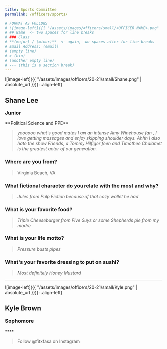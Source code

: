 ```yaml
---
title: Sports Committee
permalink: /officers/sports/

# FORMAT AS FOLLOWS
# ![image-left]({{ "/assets/images/officers/small/<OFFICER NAME>.png" | absolute_url }}){: .align-left}
# ## Name  <- two spaces for line breaks
# ### Class
# **(major) / (minor)**  <- again, two spaces after for line breaks
# Email Address: (email)
# (empty line)
# > (bio)
# (another empty line)
# --- (this is a section break)
---
```


![image-left]({{ "/assets/images/officers/20-21/small/Shane.png" | absolute_url }}){: .align-left}
## Shane Lee
<p style="margin-bottom: 0.45em; padding: 0"><a href="https://www.instagram.com/shanejlee_/" style="margin: 0; padding: 0"><i class="fa fa-2x fa-fw fa-instagram" style="color: #494e48"></i></a>
<a href="mailto:shanel22@vt.edu" style="margin: 0; padding: 0"><i class="fa fa-2x fa-fw fa-envelope" style="color: #494e48"></i></a></p>
<h3 style="margin-top: 0">Junior</h3>
**Political Science and PPE**

> *yoooooo what's good mates I am an intense Amy Winehouse fan , I love getting massages and enjoy skipping shoulder days. Ahhh I also hate the show Friends, a Tommy Hilfiger feen and Timotheé Chalamet is the greatest actor of our generation.*

### **Where are you from?**
> Virginia Beach, VA

### **What fictional character do you relate with the most and why?**

> *Jules from Pulp Fiction because of that cozy wallet he had*

### **What is your favorite food?**

> *Triple Cheeseburger from Five Guys or some Shepherds pie from my madre*

### **What is your life motto?**

> *Pressure busts pipes*

### **What's your favorite dressing to put on sushi?**

> *Most definitely Honey Mustard*

---

![image-left]({{ "/assets/images/officers/20-21/small/Kyle.png" | absolute_url }}){: .align-left}
## Kyle Brown
<p style="margin-bottom: 0.45em; padding: 0"></p>
<h3 style="margin-top: 0">Sophomore</h3>
****

> Follow @fitxfasa on Instagram